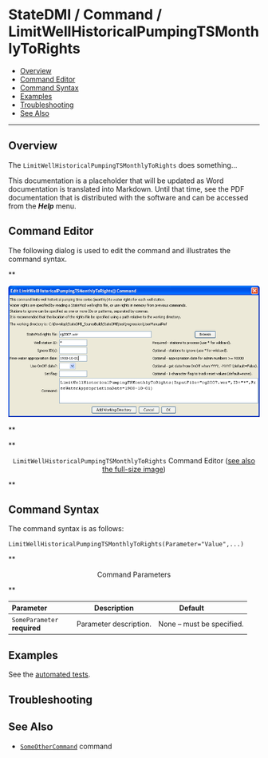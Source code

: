 # StateDMI / Command / LimitWellHistoricalPumpingTSMonthlyToRights #

* [Overview](#overview)
* [Command Editor](#command-editor)
* [Command Syntax](#command-syntax)
* [Examples](#examples)
* [Troubleshooting](#troubleshooting)
* [See Also](#see-also)

-------------------------

## Overview ##

The `LimitWellHistoricalPumpingTSMonthlyToRights` does something...

This documentation is a placeholder that will be updated as Word documentation is translated into Markdown.
Until that time, see the PDF documentation that is distributed with the software and can be accessed
from the ***Help*** menu.

## Command Editor ##

The following dialog is used to edit the command and illustrates the command syntax.

**<p style="text-align: center;">
![LimitWellHistoricalPumpingTSMonthlyToRights](LimitWellHistoricalPumpingTSMonthlyToRights.png)
</p>**

**<p style="text-align: center;">
`LimitWellHistoricalPumpingTSMonthlyToRights` Command Editor (<a href="../LimitWellHistoricalPumpingTSMonthlyToRights.png">see also the full-size image</a>)
</p>**

## Command Syntax ##

The command syntax is as follows:

```text
LimitWellHistoricalPumpingTSMonthlyToRights(Parameter="Value",...)
```
**<p style="text-align: center;">
Command Parameters
</p>**

| **Parameter**&nbsp;&nbsp;&nbsp;&nbsp;&nbsp;&nbsp;&nbsp;&nbsp;&nbsp;&nbsp;&nbsp;&nbsp; | **Description** | **Default**&nbsp;&nbsp;&nbsp;&nbsp;&nbsp;&nbsp;&nbsp;&nbsp;&nbsp;&nbsp; |
| --------------|-----------------|----------------- |
|`SomeParameter`<br>**required**|Parameter description.|None – must be specified.|

## Examples ##

See the [automated tests](https://github.com/OpenCDSS/cdss-app-statedmi-test/tree/master/test/regression/commands/LimitWellHistoricalPumpingTSMonthlyToRights).

## Troubleshooting ##

## See Also ##

* [`SomeOtherCommand`](../SomeOtherCommand/SomeOtherCommand) command
